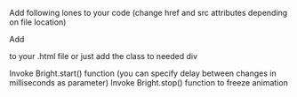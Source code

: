 Add following lones to your code (change href and src attributes depending on file location)

<link rel="stylesheet" type="text/css" href="bright.css" />
<script type="text/javascript" src="bright.js"></script>

Add <div class="bright"></div> to your .html file or just add the class to needed div

Invoke Bright.start() function (you can specify delay between changes in milliseconds as parameter)
Invoke Bright.stop() function to freeze animation